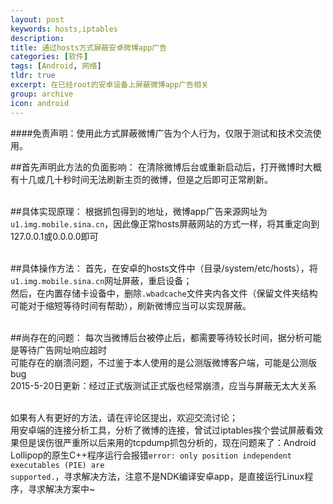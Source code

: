 ```yaml
---
layout: post
keywords: hosts,iptables
description: 
title: 通过hosts方式屏蔽安卓微博app广告
categories: [软件]
tags: [Android, 网络]
tldr: true
excerpt: 在已经root的安卓设备上屏蔽微博app广告相关
group: archive
icon: android
---
```


####免责声明：使用此方式屏蔽微博广告为个人行为，仅限于测试和技术交流使用。

##首先声明此方法的负面影响：
在清除微博后台或重新启动后，打开微博时大概有十几或几十秒时间无法刷新主页的微博，但是之后即可正常刷新。</br></br>

##具体实现原理：
根据抓包得到的地址，微博app广告来源网址为<code>u1.img.mobile.sina.cn</code>，因此像正常hosts屏蔽网站的方式一样，将其重定向到127.0.0.1或0.0.0.0即可</br></br>

##具体操作方法：
首先，在安卓的hosts文件中（目录/system/etc/hosts），将<code>u1.img.mobile.sina.cn</code>网址屏蔽，重启设备；</br>
然后，在内置存储卡设备中，删除<code>.wbadcache</code>文件夹内各文件（保留文件夹结构可能对于缩短等待时间有帮助），刷新微博应当可以实现屏蔽。</br></br>

##尚存在的问题：
每次当微博后台被停止后，都需要等待较长时间，据分析可能是等待广告网址响应超时</br>
可能存在的崩溃问题，不过鉴于本人使用的是公测版微博客户端，可能是公测版bug</br>
2015-5-20日更新：经过正式版测试正式版也经常崩溃，应当与屏蔽无太大关系</br></br>

如果有人有更好的方法，请在评论区提出，欢迎交流讨论；</br>
用安卓端的连接分析工具，分析了微博的连接，曾试过iptables挨个尝试屏蔽看效果但是误伤很严重所以后来用的tcpdump抓包分析的，现在问题来了：Android Lollipop的原生C++程序运行会报错<code>error: only position independent executables (PIE) are supported.</code>，寻求解决方法，注意不是NDK编译安卓app，是直接运行Linux程序，寻求解决方案中~